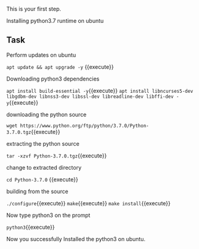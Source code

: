 This is your first step.

Installing python3.7 runtime on ubuntu
## Task

Perform updates on ubuntu

`apt update && apt upgrade -y` {{execute}}

Downloading python3 dependencies

`apt install build-essential -y`{{execute}} 
`apt install libncurses5-dev libgdbm-dev libnss3-dev libssl-dev libreadline-dev libffi-dev -y`{{execute}}

downloading the python source

`wget https://www.python.org/ftp/python/3.7.0/Python-3.7.0.tgz`{{execute}}

extracting the python source

`tar -xzvf Python-3.7.0.tgz`{{execute}}

change to extracted directory

`cd Python-3.7.0` {{execute}}

building from the source

`./configure`{{execute}}
`make`{{execute}}
`make install`{{execute}}

Now type python3 on the prompt

`python3`{{execute}}

Now you successfully Installed the python3 on ubuntu.
